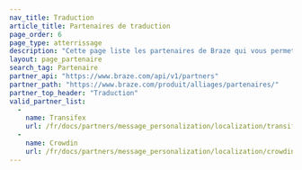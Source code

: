 ```yaml
---
nav_title: Traduction
article_title: Partenaires de traduction
page_order: 6
page_type: atterrissage
description: "Cette page liste les partenaires de Braze qui vous permettent d'utiliser les données de localisation dans vos campagnes de messagerie."
layout: page_partenaire
search_tag: Partenaire
partner_api: "https://www.braze.com/api/v1/partners"
partner_path: "https://www.braze.com/produit/alliages/partenaires/"
partner_top_header: "Traduction"
valid_partner_list:
  - 
    name: Transifex
    url: /fr/docs/partners/message_personalization/localization/transifex/
  - 
    name: Crowdin
    url: /fr/docs/partners/message_personalization/localization/crowdin/
---
```


